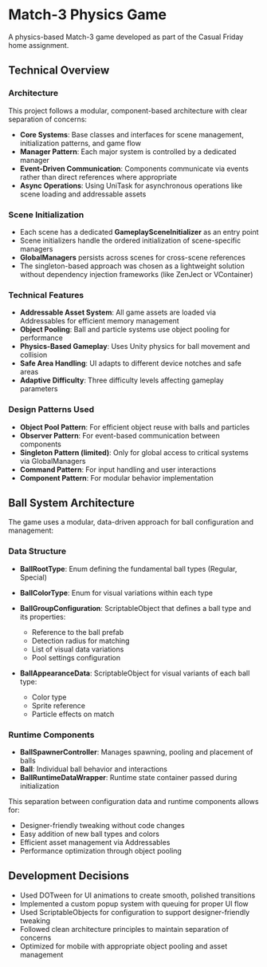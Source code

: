 # Match-3 Physics Game

A physics-based Match-3 game developed as part of the Casual Friday home assignment.

## Technical Overview

### Architecture

This project follows a modular, component-based architecture with clear separation of concerns:

- **Core Systems**: Base classes and interfaces for scene management, initialization patterns, and game flow
- **Manager Pattern**: Each major system is controlled by a dedicated manager
- **Event-Driven Communication**: Components communicate via events rather than direct references where appropriate
- **Async Operations**: Using UniTask for asynchronous operations like scene loading and addressable assets

### Scene Initialization

- Each scene has a dedicated **GameplaySceneInitializer** as an entry point
- Scene initializers handle the ordered initialization of scene-specific managers
- **GlobalManagers** persists across scenes for cross-scene references
- The singleton-based approach was chosen as a lightweight solution without dependency injection frameworks (like ZenJect or VContainer)

### Technical Features

- **Addressable Asset System**: All game assets are loaded via Addressables for efficient memory management
- **Object Pooling**: Ball and particle systems use object pooling for performance
- **Physics-Based Gameplay**: Uses Unity physics for ball movement and collision
- **Safe Area Handling**: UI adapts to different device notches and safe areas
- **Adaptive Difficulty**: Three difficulty levels affecting gameplay parameters

### Design Patterns Used

- **Object Pool Pattern**: For efficient object reuse with balls and particles
- **Observer Pattern**: For event-based communication between components
- **Singleton Pattern (limited)**: Only for global access to critical systems via GlobalManagers
- **Command Pattern**: For input handling and user interactions
- **Component Pattern**: For modular behavior implementation

## Ball System Architecture

The game uses a modular, data-driven approach for ball configuration and management:

### Data Structure
- **BallRootType**: Enum defining the fundamental ball types (Regular, Special)
- **BallColorType**: Enum for visual variations within each type
- **BallGroupConfiguration**: ScriptableObject that defines a ball type and its properties:
  - Reference to the ball prefab
  - Detection radius for matching
  - List of visual data variations
  - Pool settings configuration

- **BallAppearanceData**: ScriptableObject for visual variants of each ball type:
  - Color type
  - Sprite reference
  - Particle effects on match

### Runtime Components
- **BallSpawnerController**: Manages spawning, pooling and placement of balls
- **Ball**: Individual ball behavior and interactions
- **BallRuntimeDataWrapper**: Runtime state container passed during initialization

This separation between configuration data and runtime components allows for:
- Designer-friendly tweaking without code changes
- Easy addition of new ball types and colors
- Efficient asset management via Addressables
- Performance optimization through object pooling

## Development Decisions

- Used DOTween for UI animations to create smooth, polished transitions
- Implemented a custom popup system with queuing for proper UI flow
- Used ScriptableObjects for configuration to support designer-friendly tweaking
- Followed clean architecture principles to maintain separation of concerns
- Optimized for mobile with appropriate object pooling and asset management
